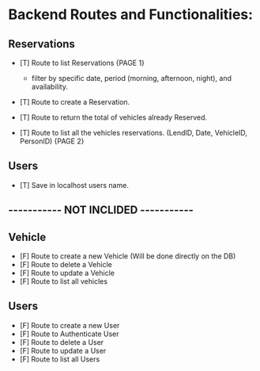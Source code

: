# Backend Routes and Functionalities:

## Reservations
- [T] Route to list Reservations {PAGE 1}
    - filter by specific date, period (morning, afternoon, night), and availability.
- [T] Route to create a Reservation.

- [T] Route to return the total of vehicles already Reserved.
- [T] Route to list all the vehicles reservations. (LendID, Date, VehicleID, PersonID) {PAGE 2}

## Users
- [T] Save in localhost users name.

## ----------- NOT INCLIDED -----------
## Vehicle
- [F] Route to create a new Vehicle (Will be done directly on the DB)
- [F] Route to delete a Vehicle
- [F] Route to update a Vehicle
- [F] Route to list all vehicles

## Users
- [F] Route to create a new User
- [F] Route to Authenticate User
- [F] Route to delete a User
- [F] Route to update a User
- [F] Route to list all Users

